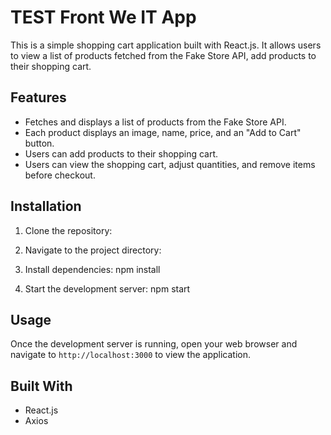 # TEST Front We IT App

This is a simple shopping cart application built with React.js. It allows users to view a list of products fetched from the Fake Store API, add products to their shopping cart.

## Features

- Fetches and displays a list of products from the Fake Store API.
- Each product displays an image, name, price, and an "Add to Cart" button.
- Users can add products to their shopping cart.
- Users can view the shopping cart, adjust quantities, and remove items before checkout. 

## Installation

1. Clone the repository:

2. Navigate to the project directory:

3. Install dependencies: npm install

4. Start the development server: npm start


## Usage

Once the development server is running, open your web browser and navigate to `http://localhost:3000` to view the application.

## Built With

- React.js
- Axios

 





